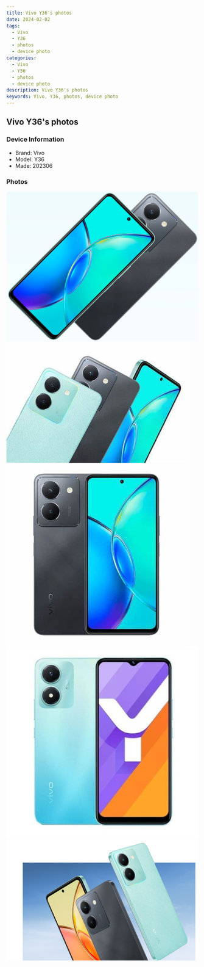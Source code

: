 ```yaml
---
title: Vivo Y36's photos
date: 2024-02-02
tags: 
  - Vivo
  - Y36
  - photos
  - device photo
categories: 
  - Vivo
  - Y36
  - photos
  - device photo
description: Vivo Y36's photos
keywords: Vivo, Y36, photos, device photo
---
```


## Vivo Y36's photos

### Device Information

- Brand: Vivo
- Model: Y36
- Made: 202306

### Photos

![/images/best-assets/devices/vivo/vivo-y36/1.jpg](/images/best-assets/devices/vivo/vivo-y36/1.jpg)
![/images/best-assets/devices/vivo/vivo-y36/2.jpg](/images/best-assets/devices/vivo/vivo-y36/2.jpg)
![/images/best-assets/devices/vivo/vivo-y36/3.jpg](/images/best-assets/devices/vivo/vivo-y36/3.jpg)
![/images/best-assets/devices/vivo/vivo-y36/4.jpg](/images/best-assets/devices/vivo/vivo-y36/4.jpg)
![/images/best-assets/devices/vivo/vivo-y36/5.jpg](/images/best-assets/devices/vivo/vivo-y36/5.jpg)
